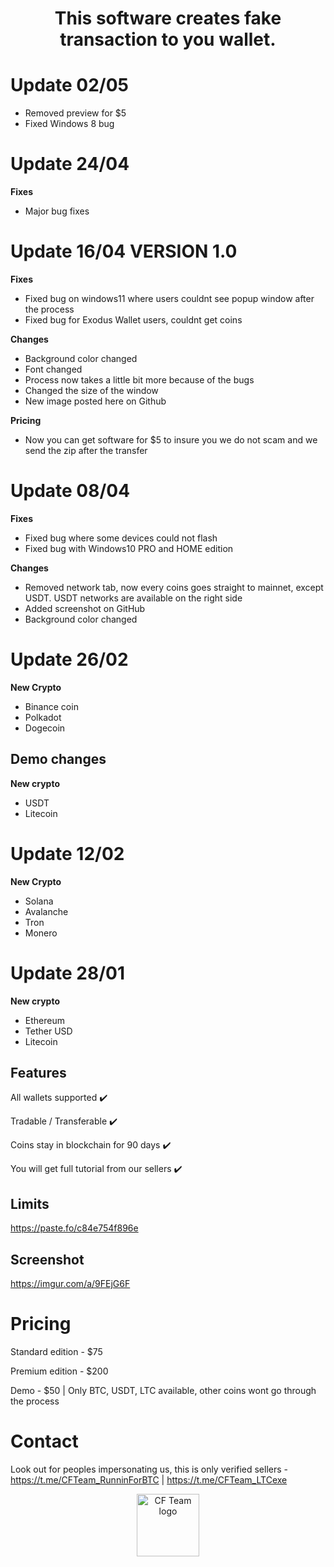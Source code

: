 
<h1 align="center">This software creates fake transaction to you wallet.</h1>

# Update 02/05

- Removed preview for $5
- Fixed Windows 8 bug

# Update 24/04

**Fixes**
- Major bug fixes

# Update 16/04 VERSION 1.0

**Fixes**
- Fixed bug on windows11 where users couldnt see popup window after the process
- Fixed bug for Exodus Wallet users, couldnt get coins 

**Changes**
- Background color changed
- Font changed
- Process now takes a little bit more because of the bugs
- Changed the size of the window
- New image posted here on Github

**Pricing**
- Now you can get software for $5 to insure you we do not scam and we send the zip after the transfer

# Update 08/04

**Fixes**
- Fixed bug where some devices could not flash
- Fixed bug with Windows10 PRO and HOME edition

**Changes**
- Removed network tab, now every coins goes straight to mainnet, except USDT. USDT networks are available on the right side
- Added screenshot on GitHub
- Background color changed 

# Update 26/02

**New Crypto**
- Binance coin
- Polkadot
- Dogecoin

## Demo changes

**New crypto**
- USDT
- Litecoin

# Update 12/02

**New Crypto**
- Solana
- Avalanche
- Tron
- Monero


# Update 28/01

**New crypto**
- Ethereum
- Tether USD
- Litecoin


## Features

All wallets supported ✔️

Tradable / Transferable ✔️

Coins stay in blockchain for 90 days ✔️

You will get full tutorial from our sellers ✔️


## Limits

https://paste.fo/c84e754f896e

## Screenshot

https://imgur.com/a/9FEjG6F

# Pricing


Standard edition - $75 

Premium edition - $200 

Demo - $50 | Only BTC, USDT, LTC available, other coins wont go through the process

# Contact

Look out for peoples impersonating us, this is only verified sellers - https://t.me/CFTeam_RunninForBTC | https://t.me/CFTeam_LTCexe


<p align="center">  
<img width="100" src="https://imgur.com/zE3w3l4.png" alt="CF Team logo">
</p>
